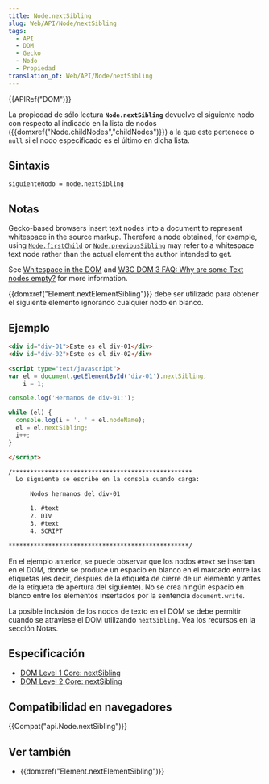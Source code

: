 ```yaml
---
title: Node.nextSibling
slug: Web/API/Node/nextSibling
tags:
  - API
  - DOM
  - Gecko
  - Nodo
  - Propiedad
translation_of: Web/API/Node/nextSibling
---
```


{{APIRef("DOM")}}

La propiedad de sólo lectura **`Node.nextSibling`** devuelve el siguiente nodo con respecto al indicado en la lista de nodos ({{domxref("Node.childNodes","childNodes")}}) a la que este pertenece o `null` si el nodo especificado es el último en dicha lista.

## Sintaxis

```
siguienteNodo = node.nextSibling
```

## Notas

Gecko-based browsers insert text nodes into a document to represent whitespace in the source markup.
Therefore a node obtained, for example, using [`Node.firstChild`](/es/docs/Web/API/Node/firstChild) or [`Node.previousSibling`](/es/docs/Web/API/Node/previousSibling) may refer to a
whitespace text node rather than the actual element the author intended to get.

See [Whitespace in the DOM](/es/docs/Web/Guide/DOM/Whitespace_in_the_DOM) and
[W3C DOM 3 FAQ: Why are some Text nodes empty?](http://www.w3.org/DOM/faq.html#emptytext)
for more information.

{{domxref("Element.nextElementSibling")}} debe ser utilizado para obtener el siguiente elemento ignorando cualquier nodo en blanco.

## Ejemplo

```html
<div id="div-01">Este es el div-01</div>
<div id="div-02">Este es el div-02</div>

<script type="text/javascript">
var el = document.getElementById('div-01').nextSibling,
    i = 1;

console.log('Hermanos de div-01:');

while (el) {
  console.log(i + '. ' + el.nodeName);
  el = el.nextSibling;
  i++;
}

</script>

/**************************************************
  Lo siguiente se escribe en la consola cuando carga:

      Nodos hermanos del div-01

      1. #text
      2. DIV
      3. #text
      4. SCRIPT

**************************************************/
```

En el ejemplo anterior, se puede observar que los nodos `#text` se insertan en el DOM, donde se produce un espacio en blanco en el marcado entre las etiquetas (es decir, después de la etiqueta de cierre de un elemento y antes de la etiqueta de apertura del siguiente). No se crea ningún espacio en blanco entre los elementos insertados por la sentencia `document.write`.

La posible inclusión de los nodos de texto en el DOM se debe permitir cuando se atraviese el DOM utilizando `nextSibling`. Vea los recursos en la sección Notas.

## Especificación

- [DOM Level 1 Core: nextSibling](http://www.w3.org/TR/REC-DOM-Level-1/level-one-core.html#attribute-nextSibling)
- [DOM Level 2 Core: nextSibling](http://www.w3.org/TR/DOM-Level-2-Core/core.html#ID-6AC54C2F)

## Compatibilidad en navegadores

{{Compat("api.Node.nextSibling")}}

## Ver también

- {{domxref("Element.nextElementSibling")}}

